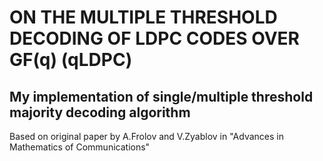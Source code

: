 # ON THE MULTIPLE THRESHOLD DECODING OF LDPC CODES OVER GF(q) (qLDPC)

## My implementation of single/multiple threshold majority decoding algorithm

Based on original paper by A.Frolov and V.Zyablov in "Advances in Mathematics of Communications"
